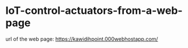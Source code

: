 # IoT-control-actuators-from-a-web-page
url of the web page:
https://kawidihpoint.000webhostapp.com/
